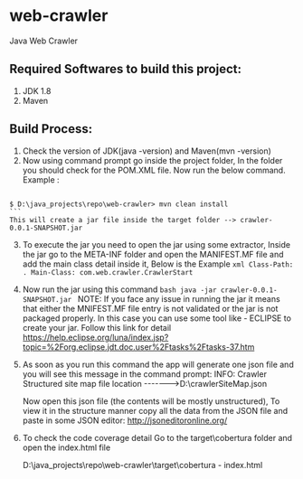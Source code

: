# web-crawler
Java Web Crawler

## Required Softwares to build this project:
  
  1) JDK 1.8 
  2) Maven 
  
## Build Process:
  1) Check the version of JDK(java -version) and Maven(mvn -version)
  2) Now using command prompt go inside the project folder, In the folder you should check for the POM.XML file.
	 Now run the below command.
	 Example :
	 ```bash
    $ D:\java_projects\repo\web-crawler> mvn clean install
	```
	This will create a jar file inside the target folder --> crawler-0.0.1-SNAPSHOT.jar
   
  3) To execute the jar you need to open the jar using some extractor, Inside the jar go to the META-INF folder and open the MANIFEST.MF file and add the main class detail inside it, Below is the Example
	```xml
		Class-Path: .
		Main-Class: com.web.crawler.CrawlerStart
	```
	
  4) Now run the jar using this command
	```bash
	java -jar crawler-0.0.1-SNAPSHOT.jar
	```
	NOTE: If you face any issue in running the jar it means that either the MNIFEST.MF file entry is not validated or the jar is not packaged properly.
	In this case you can use some tool like - ECLIPSE to create your jar.
	Follow this link for detail
	https://help.eclipse.org/luna/index.jsp?topic=%2Forg.eclipse.jdt.doc.user%2Ftasks%2Ftasks-37.htm
	
	
  5) As soon as you run this command the app will generate one json file and you will see this message in the command prompt:
	 INFO: Crawler Structured site map file location ------->D:\crawlerSiteMap.json
	 
	 Now open this json file (the contents will be mostly unstructured), To view it in the structure manner copy all the data from the JSON file and paste in some JSON editor:
	 http://jsoneditoronline.org/
	 
  6) To check the code coverage detail Go to the target\cobertura folder and open the index.html file
	 
	 D:\java_projects\repo\web-crawler\target\cobertura - index.html
  
	